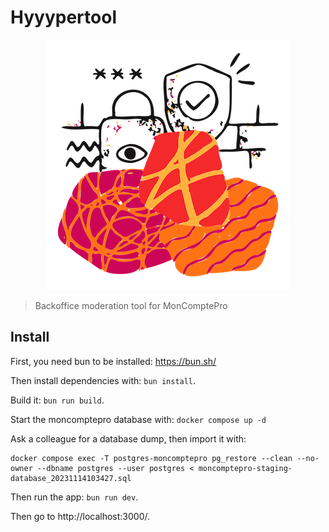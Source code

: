# Hyyypertool

<p align="center">
    <img src=".github/Charco - Security.png">
</p>

> Backoffice moderation tool for MonComptePro

## Install

First, you need bun to be installed: https://bun.sh/

Then install dependencies with: `bun install`.

Build it: `bun run build`.

Start the moncomptepro database with: `docker compose up -d`

Ask a colleague for a database dump, then import it with:

```
docker compose exec -T postgres-moncomptepro pg_restore --clean --no-owner --dbname postgres --user postgres < moncomptepro-staging-database_20231114103427.sql
```

Then run the app: `bun run dev`.

Then go to http://localhost:3000/.
